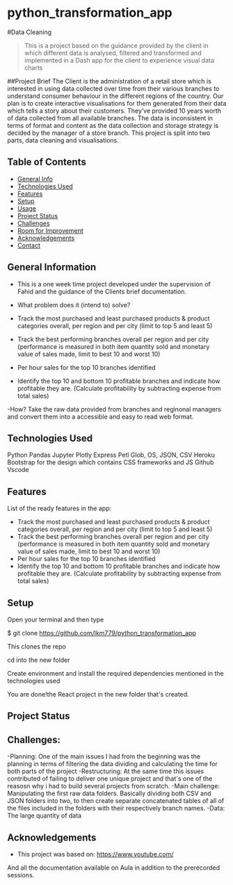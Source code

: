 # python_transformation_app
#Data Cleaning

> This is a project based on the guidance provided by the client in which different data is analysed, filtered and transformed and implemented in a Dash app for the client to experience visual data charts



##Project Brief
The Client is the administration of a retail 
store which is interested in using data collected over time from their various branches to understand consumer behaviour in the different regions of the country.
Our plan is to create interactive visualisations for them generated from their data which tells a story about their customers. 
They’ve provided 10 years worth of data collected from all available branches. The data is inconsistent in terms of format and content as the data collection and storage strategy 
is decided by the manager of a store branch. This project is split into two parts, data cleaning and visualisations.

## Table of Contents

- [General Info](#general-information)
- [Technologies Used](#technologies-used)
- [Features](#features)
- [Setup](#setup)
- [Usage](#usage)
- [Project Status](#project-status)
- [Challenges](#challenges)
- [Room for Improvement](#room-for-improvement)
- [Acknowledgements](#acknowledgements)
- [Contact](#contact)
<!-- * [License](#license) -->

## General Information

- This is a one week time project developed under the supervision of Fahid and the guidance of the Clients brief documentation.
- What problem does it (intend to) solve?

-	Track the most purchased and least purchased products & product categories overall, per region and per city (limit to top 5 and least 5)
-	Track the best performing branches overall per region and per city (performance is measured in both item quantity sold and monetary value of sales made, limit to best 10 and worst 10)
-	Per hour sales for the top 10 branches identified
-	Identify the top 10 and bottom 10 profitable branches and indicate how profitable they are. (Calculate profitability by subtracting expense from total sales)

-How?
Take the raw data provided from branches and reginonal managers and convert them into a accessible and easy to read web format.

## Technologies Used

Python
Pandas
Jupyter
Plotly Express
Petl
Glob, OS, JSON, CSV
Heroku
Bootstrap for the design which contains CSS frameworks and JS
Github
Vscode

## Features

List of the ready features in the app:

-	Track the most purchased and least purchased products & product categories overall, per region and per city (limit to top 5 and least 5)
-	Track the best performing branches overall per region and per city (performance is measured in both item quantity sold and monetary value of sales made, limit to best 10 and worst 10)
-	Per hour sales for the top 10 branches identified
-	Identify the top 10 and bottom 10 profitable branches and indicate how profitable they are. (Calculate profitability by subtracting expense from total sales)



## Setup

Open your terminal and then type

$ git clone https://github.com/lkm779/python_transformation_app

This clones the repo

cd into the new folder 

Create environment and install the required dependencies mentioned in the technologies used



You are done!the React project in the new folder that's created.



## Project Status


## Challenges:
-Planning: One of the main issues I had from the beginning was the planning in terms of filtering the data dividing and calculating the time for both parts of the project 
-Restructuring: At the same time this issues contributed of failing to deliver one unique project and that´s one of the reasosn why i had to build several projects from scratch.
-Main challenge: Manipulating the first raw data folders. Basically dividing both CSV and JSON folders into two, to then create separate concatenated tables of all of the files included in the folders with their respectively branch names.
-Data: The large quantity of data 



## Acknowledgements

- This project was based on:
https://www.youtube.com/

And all the documentation available on Aula in addition to the prerecorded sessions.
